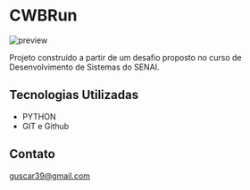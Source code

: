 # CWBRun

![preview](CwbRun.jpg)

Projeto construído a partir de um desafio proposto no curso de Desenvolvimento de Sistemas do SENAI. 

## Tecnologias Utilizadas

- PYTHON
- GIT e Github

## Contato
guscar39@gmail.com
